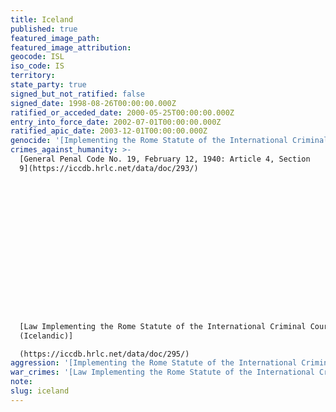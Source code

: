 ```yaml
---
title: Iceland
published: true
featured_image_path:
featured_image_attribution:
geocode: ISL
iso_code: IS
territory:
state_party: true
signed_but_not_ratified: false
signed_date: 1998-08-26T00:00:00.000Z
ratified_or_acceded_date: 2000-05-25T00:00:00.000Z
entry_into_force_date: 2002-07-01T00:00:00.000Z
ratified_apic_date: 2003-12-01T00:00:00.000Z
genocide: '[Implementing the Rome Statute of the International Criminal Court (Icelandic)] (https://iccdb.hrlc.net/data/doc/295/)'
crimes_against_humanity: >-
  [General Penal Code No. 19, February 12, 1940: Article 4, Section
  9](https://iccdb.hrlc.net/data/doc/293/)

















  [Law Implementing the Rome Statute of the International Criminal Court
  (Icelandic)]

  (https://iccdb.hrlc.net/data/doc/295/)
aggression: '[Implementing the Rome Statute of the International Criminal Court (Icelandic)] (https://iccdb.hrlc.net/data/doc/295/)'
war_crimes: '[Law Implementing the Rome Statute of the International Criminal Court (Icelandic)](https://iccdb.hrlc.net/data/doc/295/)'
note:
slug: iceland
---
```



